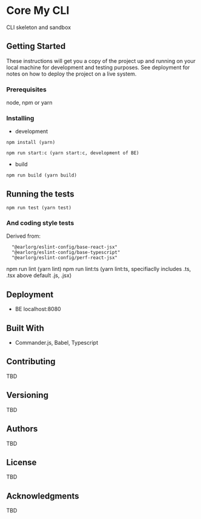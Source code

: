 # Core My CLI

CLI skeleton and sandbox

## Getting Started

These instructions will get you a copy of the project up and running on your local machine for development and testing purposes. See deployment for notes on how to deploy the project on a live system.

### Prerequisites

node, npm or yarn

### Installing

- development

```
npm install (yarn)

npm run start:c (yarn start:c, development of BE)
```

 - build

```
npm run build (yarn build)
```

## Running the tests

```
npm run test (yarn test)
```

### And coding style tests

Derived from:
```
  "@earlorg/eslint-config/base-react-jsx"
  "@earlorg/eslint-config/base-typescript"
  "@earlorg/eslint-config/perf-react-jsx"
```

npm run lint (yarn lint)
npm run lint:ts (yarn lint:ts, specifiaclly includes .ts, .tsx above default .js, .jsx)


## Deployment

- BE
localhost:8080

## Built With

* Commander.js, Babel, Typescript

## Contributing

TBD

## Versioning

TBD

## Authors

TBD

## License

TBD

## Acknowledgments

TBD
